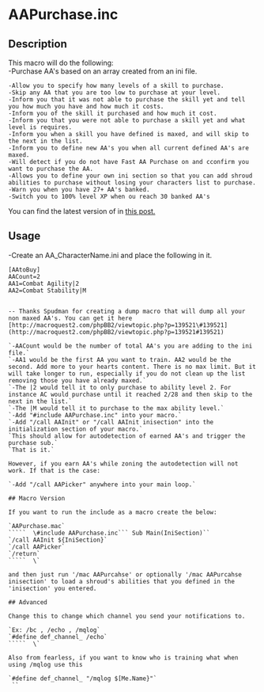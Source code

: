 # AAPurchase.inc

## Description

This macro will do the following:  
-Purchase AA's based on an array created from an ini file.

`-Allow you to specify how many levels of a skill to purchase.`  
`-Skip any AA that you are too low to purchase at your level.`  
`-Inform you that it was not able to purchase the skill yet and tell you how much you have and how much it costs.`  
`-Inform you of the skill it purchased and how much it cost.`  
`-Inform you that you were not able to purchase a skill yet and what level is requires.`  
`-Inform you when a skill you have defined is maxed, and will skip to the next in the list.`  
`-Inform you to define new AA's you when all current defined AA's are maxed.`  
`-Will detect if you do not have Fast AA Purchase on and cconfirm you want to purchase the AA.`  
`-Allows you to define your own ini section so that you can add shroud abilities to purchase without losing your characters list to purchase.`  
`-Warn you when you have 27+ AA's banked.`  
`-Switch you to 100% level XP when ou reach 30 banked AA's`

You can find the latest version of in [this post.](https://macroquest2.com/phpBB3/viewtopic.php?f=49&t=15824&hilit=AAPurchase.INC)

## Usage

-Create an AA\_CharacterName.ini and place the following in it.

`[AAtoBuy]`  
`AACount=2`  
`AA1=Combat Agility|2`  
`AA2=Combat Stability|M`  
`````  \`

-- Thanks Spudman for creating a dump macro that will dump all your non maxed AA's. You can get it here [http://macroquest2.com/phpBB2/viewtopic.php?p=139521\#139521](http://macroquest2.com/phpBB2/viewtopic.php?p=139521#139521)

`-AACount would be the number of total AA's you are adding to the ini file.`  
`-AA1 would be the first AA you want to train. AA2 would be the second. Add more to your hearts content. There is no max limit. But it will take longer to run, especially if you do not clean up the list removing those you have already maxed.`  
`-The |2 would tell it to only purchase to ability level 2. For instance AC would purchase until it reached 2/28 and then skip to the next in the list.`  
`-The |M would tell it to purchase to the max ability level.`  
`-Add "#include AAPurchase.inc" into your macro.`  
`-Add "/call AAInit" or "/call AAInit inisection" into the initialization section of your macro.`  
`This should allow for autodetection of earned AA's and trigger the purchase sub.`  
`That is it.`

However, if you earn AA's while zoning the autodetection will not work. If that is the case:

`-Add "/call AAPicker" anywhere into your main loop.`

## Macro Version

If you want to run the include as a macro create the below:

`AAPurchase.mac`  
`````  \#include AAPurchase.inc``` Sub Main(IniSection)``  
`/call AAInit ${IniSection}`  
`/call AAPicker`  
`/return`  
`````  \`

and then just run '/mac AAPurcahse' or optionally '/mac AAPurcahse inisection' to load a shroud's abilities that you defined in the 'inisection' you entered.

## Advanced

Change this to change which channel you send your notifications to.

`Ex: /bc , /echo , /mqlog`  
`#define def_channel_ /echo`  
`````  \`

Also from fearless, if you want to know who is training what when using /mqlog use this

`#define def_channel_ "/mqlog $[Me.Name}"`  
 ``

